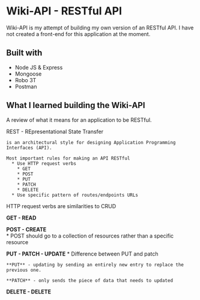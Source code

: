 # Wiki-API - RESTful API

Wiki-API is my attempt of building my own version of an RESTful API.  I have not created a front-end for this application at the moment.


## Built with

* Node JS & Express
* Mongoose
* Robo 3T
* Postman

## What I learned building the Wiki-API

A review of what it means for an application to be RESTful.  

REST - REpresentational State Transfer

    is an architectural style for designing Application Programming Interfaces (API).  

    Most important rules for making an API RESTful
      * Use HTTP request verbs
        * GET
        * POST
        * PUT
        * PATCH
        * DELETE
      * Use specific pattern of routes/endpoints URLs

  HTTP request verbs are similarities to CRUD

  **GET - READ**

  **POST - CREATE**  
    * POST should go to a collection of resources rather than a specific resource

  **PUT - PATCH - UPDATE**
    * Difference between PUT and patch

    **PUT** - updating by sending an entirely new entry to replace the previous one.

    **PATCH** - only sends the piece of data that needs to updated

  **DELETE - DELETE**
